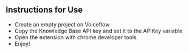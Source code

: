 ## Instructions for Use
- Create an empty project on Voiceflow
- Copy the Knowledge Base API key and set it to the APIKey variable
- Open the extension with chrome developer tools
- Enjoy!